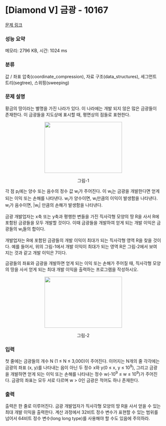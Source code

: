 # [Diamond V] 금광 - 10167 

[문제 링크](https://www.acmicpc.net/problem/10167) 

### 성능 요약

메모리: 2796 KB, 시간: 1024 ms

### 분류

값 / 좌표 압축(coordinate_compression), 자료 구조(data_structures), 세그먼트 트리(segtree), 스위핑(sweeping)

### 문제 설명

<p>황금의 땅이라는 별명을 가진 나라가 있다. 이 나라에는 개발 되지 않은 많은 금광들이 존재한다. 이 금광들을 지도상에 표시할 때, 평면상의 점들로 표현한다. </p>

<p style="text-align: center;"><img alt="" src="https://upload.acmicpc.net/c94a9ed0-f79e-4fef-8873-47dfce1d88bd/-/preview/" style="width: 250px; height: 165px;"></p>

<p style="text-align: center;">그림-1</p>

<p>각 점 p<sub>i</sub>에는 양수 또는 음수의 정수 값 w<sub>i</sub>가 주어진다. 이 w<sub>i</sub>는 금광을 개발한다면 얻게 되는 이익 또는 손해를 나타낸다. w<sub>i</sub>가 양수이면, w<sub>i</sub>만큼의 이익이 발생함을 나타낸다. w<sub>i</sub>가 음수이면, |w<sub>i</sub>| 만큼의 손해가 발생함을 나타낸다. </p>

<p>금광 개발업자는 x축 또는 y축과 평행한 변들을 가진 직사각형 모양의 땅 R을 사서 R에 포함된 금광들을 모두 개발할 것이다. 이때 금광들을 개발하여 얻게 되는 개발 이익은 금광들의 w<sub>i</sub>들의 합이다. </p>

<p>개발업자는 R에 포함된 금광들의 개발 이익이 최대가 되는 직사각형 영역 R을 찾을 것이다. 예를 들어서, 위의 그림-1에서 개발 이익이 최대가 되는 영역 R은 그림-2에서 보여 지는 것과 같고 개발 이익은 7이다. </p>

<p>금광들의 좌표와 금광을 개발하면 얻게 되는 이익 또는 손해가 주어질 때, 직사각형 모양의 땅을 사서 얻게 되는 최대 개발 이익을 출력하는 프로그램을 작성하시오.</p>

<p style="text-align: center;"><img alt="" src="https://upload.acmicpc.net/dbc65c4c-888e-4c98-9716-2267098ce480/-/preview/" style="width: 250px; height: 165px;"></p>

<p style="text-align: center;">그림-2</p>

### 입력 

 <p>첫 줄에는 금광들의 개수 N (1 ≤ N ≤ 3,000)이 주어진다. 이어지는 N개의 줄 각각에는 금광의 좌표 (x, y)를 나타내는 음이 아닌 두 정수 x와 y(0 ≤ x, y ≤ 10<sup>9</sup>), 그리고 금광을 개발하면 얻게 되는 이익 또는 손해를 나타내는 정수 w(-10<sup>9</sup> ≤ w ≤ 10<sup>9</sup>)가 주어진다. 금광의 좌표는 모두 서로 다르며 w > 0인 금광은 적어도 하나 존재한다.</p>

### 출력 

 <p>출력은 한 줄로 이루어진다. 금광 개발업자가 직사각형 모양의 땅 R을 사서 얻을 수 있는 최대 개발 이익을 출력한다. 계산 과정에서 32비트 정수 변수가 표현할 수 있는 범위를 넘어서 64비트 정수 변수(long long type)를 사용해야 할 수도 있음에 주의하라.</p>

